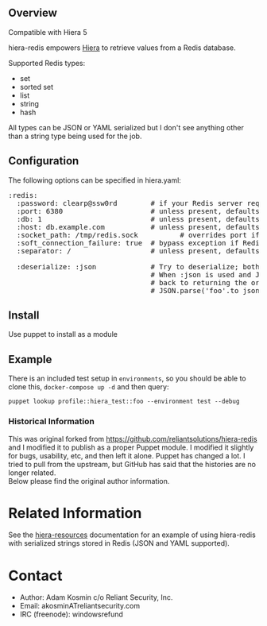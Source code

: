 ## Overview

Compatible with Hiera 5

hiera-redis empowers
[Hiera](https://puppet.com/docs/puppet/5.4/hiera_custom_backends.html) to retrieve values from a Redis database.

Supported Redis types:

* set
* sorted set
* list
* string
* hash

All types can be JSON or YAML serialized but I don't see anything other than a string type being used for the job.

## Configuration

The following options can be specified in hiera.yaml:
<pre>
:redis:
  :password: clearp@ssw0rd        # if your Redis server requires authentication
  :port: 6380                     # unless present, defaults to 6379
  :db: 1                          # unless present, defaults to 0
  :host: db.example.com           # unless present, defaults to localhost
  :socket_path: /tmp/redis.sock          # overrides port if unixsocket exists
  :soft_connection_failure: true  # bypass exception if Redis server is unavailable; default is false
  :separator: /                   # unless present, defaults to :

  :deserialize: :json             # Try to deserialize; both :yaml and :json are supported
                                  # When :json is used and JSON::ParseError is raised, gracefully fall
                                  # back to returning the original value. This is needed to work around
                                  # JSON.parse('foo'.to_json)
</pre>

## Install


Use puppet to install as a module

## Example


There is an included test setup in `environments`, so you should be able to clone this, 
`docker-compose up -d` and then query:

`puppet lookup profile::hiera_test::foo --environment test --debug`





### Historical Information

This was original forked from https://github.com/reliantsolutions/hiera-redis and I modified it to
publish as a proper Puppet module.  I modified it slightly for bugs, usability, etc, and then left it alone.
Puppet has changed a lot.  I tried to pull from the upstream, but GitHub has said that the histories
are no longer related.  
Below please find the original author information.   

Related Information
===================
See the
[hiera-resources](http://github.com/reliantsecurity/hiera-resources)
documentation for an example of using hiera-redis with serialized
strings stored in Redis (JSON and YAML supported).

Contact
=======

* Author: Adam Kosmin c/o Reliant Security, Inc.
* Email: akosminATreliantsecurity.com
* IRC (freenode): windowsrefund

